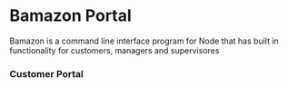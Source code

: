 # Bamazon Portal
Bamazon is a command line interface program for Node that has built in functionality for customers, managers and supervisores

### Customer Portal
